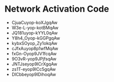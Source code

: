 # Network Activation Code
* CjuaCuyop-koXJgqAw
* W3e-L-yop-kotBMqAw
* JQ181uyop-kYYL0qAw
* Y8h4_Oyop-kGGPgqAw
* kybxSOyop_Zy1okqAw
* cJfxAuyop8p1wfMqAw
* fxGn-Oyop9JV1fcqAw
* 9O3vR-yop9JPjfsqAw
* JNTJseyop9ICrXgqAw
* zs1T-eyop9ICc5gqAw
* DlCbbeyop9IDihoqAw